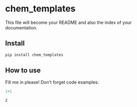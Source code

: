 chem_templates
================

<!-- WARNING: THIS FILE WAS AUTOGENERATED! DO NOT EDIT! -->

This file will become your README and also the index of your
documentation.

## Install

``` sh
pip install chem_templates
```

## How to use

Fill me in please! Don’t forget code examples:

``` python
1+1
```

    2
